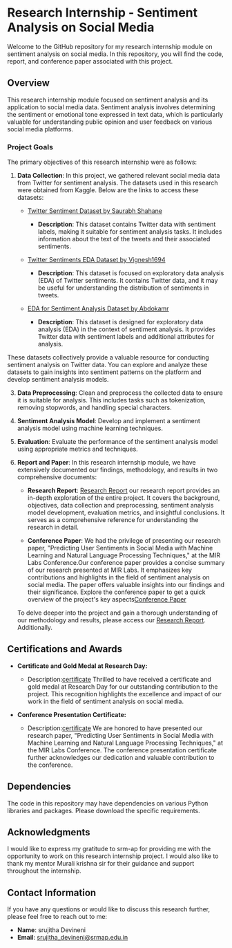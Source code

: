 # Research Internship - Sentiment Analysis on Social Media

Welcome to the GitHub repository for my research internship module on sentiment analysis on social media. In this repository, you will find the code, report, and conference paper associated with this project.

## Overview

This research internship module focused on sentiment analysis and its application to social media data. Sentiment analysis involves determining the sentiment or emotional tone expressed in text data, which is particularly valuable for understanding public opinion and user feedback on various social media platforms.

### Project Goals

The primary objectives of this research internship were as follows:

1. **Data Collection**: In this project, we gathered relevant social media data from Twitter for sentiment analysis. The datasets used in this research were obtained from Kaggle. Below are the links to access these datasets:

   - [Twitter Sentiment Dataset by Saurabh Shahane](https://www.kaggle.com/datasets/saurabhshahane/twitter-sentiment-dataset)
     - **Description**: This dataset contains Twitter data with sentiment labels, making it suitable for sentiment analysis tasks. It includes information about the text of the tweets and their associated sentiments.
   
   - [Twitter Sentiments EDA Dataset by Vignesh1694](https://www.kaggle.com/code/vignesh1694/eda-twitter-sentiments)
     - **Description**: This dataset is focused on exploratory data analysis (EDA) of Twitter sentiments. It contains Twitter data, and it may be useful for understanding the distribution of sentiments in tweets.
   

   - [EDA for Sentiment Analysis Dataset by Abdokamr](https://www.kaggle.com/code/abdokamr/eda-for-sentiment-analysis)
     - **Description**: This dataset is designed for exploratory data analysis (EDA) in the context of sentiment analysis. It provides Twitter data with sentiment labels and additional attributes for analysis.
   

These datasets collectively provide a valuable resource for conducting sentiment analysis on Twitter data. You can explore and analyze these datasets to gain insights into sentiment patterns on the platform and develop sentiment analysis models.



3. **Data Preprocessing**: Clean and preprocess the collected data to ensure it is suitable for analysis. This includes tasks such as tokenization, removing stopwords, and handling special characters.

4. **Sentiment Analysis Model**: Develop and implement a sentiment analysis model using machine learning techniques. 

5. **Evaluation**: Evaluate the performance of the sentiment analysis model using appropriate metrics and techniques. 

6. **Report and Paper**: In this research internship module, we have extensively documented our findings, methodology, and results in two comprehensive documents:
     - **Research Report**: [Research Report](https://github.com/srujithadevineni11/Sentiment_analysis/blob/main/Sentiment%20Analysis%20detailed%20report.docx%20(1).pdf)
 our research report provides an in-depth exploration of the entire project. It covers the background, objectives, data collection and preprocessing, sentiment analysis model development, evaluation metrics, and insightful conclusions. It serves as a comprehensive reference for understanding the research in detail.
     
     - **Conference Paper**: We had the privilege of presenting our research paper, "Predicting User Sentiments in Social Media with Machine Learning and Natural Language Processing Techniques," at the MIR Labs Conference.Our conference paper provides a concise summary of our research presented at MIR Labs. It emphasizes key contributions and highlights in the field of sentiment analysis on social media. The paper offers valuable insights into our findings and their significance. Explore the conference paper to get a quick overview of the project's key aspects[Conference Paper](https://github.com/srujithadevineni11/Sentiment_analysis/blob/main/conference_paper_Sentiment_Analysis.pdf)

   To delve deeper into the project and gain a thorough understanding of our methodology and results, please access our [Research Report](https://github.com/srujithadevineni11/Sentiment_analysis/blob/main/Sentiment%20Analysis%20detailed%20report.docx%20(1).pdf). Additionally.

## Certifications and Awards

- **Certificate and Gold Medal at Research Day:**
  - Description:[certificate](https://github.com/srujithadevineni11/Sentiment_analysis/blob/main/Certificate_research_day.pdf) Thrilled to have received a certificate and gold medal at Research Day for our outstanding contribution to the project. This recognition highlights the excellence and impact of our work in the field of sentiment analysis on social media.

- **Conference Presentation Certificate:**
  - Description:[certificate]()  We are honored to have presented our research paper, "Predicting User Sentiments in Social Media with Machine Learning and Natural Language Processing Techniques," at the MIR Labs Conference. The conference presentation certificate further acknowledges our dedication and valuable contribution to the conference.


## Dependencies

The code in this repository may have dependencies on various Python libraries and packages. Please download the specific requirements.

## Acknowledgments

I would like to express my gratitude to srm-ap for providing me with the opportunity to work on this research internship project. I would also like to thank my mentor Murali krishna sir for their guidance and support throughout the internship.

## Contact Information

If you have any questions or would like to discuss this research further, please feel free to reach out to me:

- **Name**: srujitha Devineni
- **Email**: srujitha_devineni@srmap.edu.in

